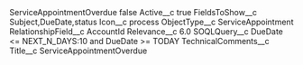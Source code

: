 <?xml version="1.0" encoding="UTF-8"?>
<CustomMetadata xmlns="http://soap.sforce.com/2006/04/metadata" xmlns:xsi="http://www.w3.org/2001/XMLSchema-instance" xmlns:xsd="http://www.w3.org/2001/XMLSchema">
    <label>ServiceAppointmentOverdue</label>
    <protected>false</protected>
    <values>
        <field>Active__c</field>
        <value xsi:type="xsd:boolean">true</value>
    </values>
    <values>
        <field>FieldsToShow__c</field>
        <value xsi:type="xsd:string">Subject,DueDate,status</value>
    </values>
    <values>
        <field>Icon__c</field>
        <value xsi:type="xsd:string">process</value>
    </values>
    <values>
        <field>ObjectType__c</field>
        <value xsi:type="xsd:string">ServiceAppointment</value>
    </values>
    <values>
        <field>RelationshipField__c</field>
        <value xsi:type="xsd:string">AccountId</value>
    </values>
    <values>
        <field>Relevance__c</field>
        <value xsi:type="xsd:double">6.0</value>
    </values>
    <values>
        <field>SOQLQuery__c</field>
        <value xsi:type="xsd:string">DueDate &lt;= NEXT_N_DAYS:10 and DueDate &gt;= TODAY</value>
    </values>
    <values>
        <field>TechnicalComments__c</field>
        <value xsi:nil="true"/>
    </values>
    <values>
        <field>Title__c</field>
        <value xsi:type="xsd:string">ServiceAppointmentOverdue</value>
    </values>
</CustomMetadata>
